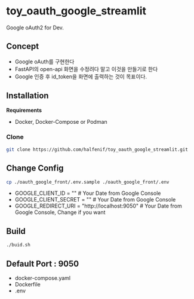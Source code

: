 # toy_oauth_google_streamlit
Google oAuth2 for Dev.

## Concept
- Google oAuth를 구현한다
- FastAPI의 open-api 화면을 수정려다 말고 이것을 만들기로 한다
- Google 인증 후 id_token을 화면에 출력하는 것이 목표이다.

## Installation
**Requirements**
- Docker, Docker-Compose or Podman

### Clone
```bash
git clone https://github.com/halfenif/toy_oauth_google_streamlit.git
```

## Change Config
```bash
cp ./oauth_google_front/.env.sample ./oauth_google_front/.env
```
- GOOGLE_CLIENT_ID = "" # Your Date from Google Console
- GOOGLE_CLIENT_SECRET = "" # Your Date from Google Console
- GOOGLE_REDIRECT_URI = "http://localhost:9050"  # Your Date from Google Console, Change if you want

## Build
```bash
./buid.sh
```

## Default Port : 9050
- docker-compose.yaml
- Dockerfile
- .env
